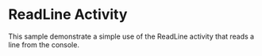 # ReadLine Activity

This sample demonstrate a simple use of the ReadLine activity that reads a line from the console.



